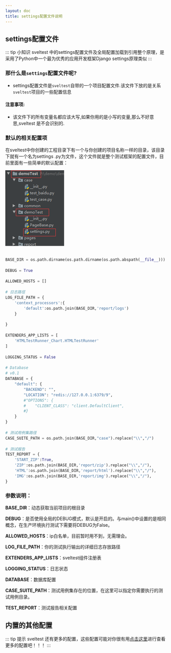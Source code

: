 ```yaml
---
layout: doc
title: settings配置文件说明
---
```




## settings配置文件

::: tip 小知识
sveltest 中的settings配置文件及全局配置加载到引用整个原理，是采用了Python中一个最为优秀的应用开发框架Django settings原理类似
:::



### 那什么是`settings`配置文件呢?

- settings配置文件是`sveltest`自带的一个项目配置文件.该文件下放的是关系`sveltest`项目的一些配置信息

#### 注意事项:

- 该文件下的所有变量名都应该大写,如果你用的是小写的变量,那么不好意思,sveltest 是不会识别的.





### 默认的相关配置项

在sveltest中你创建的工程目录下有一个与你创建的项目名称一样的目录，该目录下就有一个名为settings .py为文件，这个文件就是整个测试框架的配置文件，目前里面有一些简单的默认配置：

![1665548147251](./assets/1665548147251.png)

```python

BASE_DIR = os.path.dirname(os.path.dirname(os.path.abspath(__file__)))

DEBUG = True

ALLOWED_HOSTS = []

# 日志路徑
LOG_FILE_PATH = {
    'context_processors':{
        'default':os.path.join(BASE_DIR,'report/logs')
    }

}

EXTENDERS_APP_LISTS = [
    'HTMLTestRunner_Chart.HTMLTestRunner'
]

LOGGING_STATUS = False

# Database
# v0.1
DATABASE = {
    "default": {
        "BACKEND": "",
        "LOCATION": "redis://127.0.0.1:6379/9",
        #"OPTIONS": {
        #    "CLIENT_CLASS": "client.DefaultClient",
        #}
    }
}

# 测试用例集路径
CASE_SUITE_PATH = os.path.join(BASE_DIR,"case").replace("\\","/")

# 测试报告
TEST_REPORT = {
    'START_ZIP':True,
    'ZIP':os.path.join(BASE_DIR,'report/zip').replace("\\","/"),
    'HTML':os.path.join(BASE_DIR,'report/html').replace("\\","/"),
    'IMG':os.path.join(BASE_DIR,'report/img').replace("\\","/"),
}

```



### 参数说明：

**BASE_DIR**：动态获取当前项目的根目录

**DEBUG**：是否使用全局的DEBUG模式，默认是开启的。与main()中设置的是相同概念，在生产环境执行测试下需要将DEBUG为False。

**ALLOWED_HOSTS**：ip白名单，目前暂时用不到，无需理会。

**LOG_FILE_PATH**：你的测试执行输出的详细日志存放路径

**EXTENDERS_APP_LISTS**：sveltest组件注册表

**LOGGING_STATUS**：日志状态

**DATABASE**：数据库配置

**CASE_SUITE_PATH**：测试用例集存在的位置，在这里可以指定你需要执行的测试用例目录。

**TEST_REPORT**：测试报告相关配置





## 内置的其他配置

::: tip 提示
sveltest 还有更多的配置，这些配置可能对你很有用[点击这里](/unit/settings)进行查看更多的配置吧！！！
:::